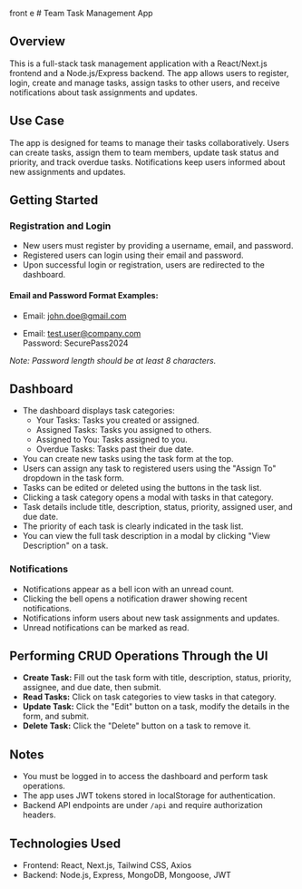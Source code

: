 front e # Team Task Management App

## Overview
This is a full-stack task management application with a React/Next.js frontend and a Node.js/Express backend. The app allows users to register, login, create and manage tasks, assign tasks to other users, and receive notifications about task assignments and updates.

## Use Case
The app is designed for teams to manage their tasks collaboratively. Users can create tasks, assign them to team members, update task status and priority, and track overdue tasks. Notifications keep users informed about new assignments and updates.

## Getting Started

### Registration and Login
- New users must register by providing a username, email, and password.
- Registered users can login using their email and password.
- Upon successful login or registration, users are redirected to the dashboard.

#### Email and Password Format Examples:
- Email: john.doe@gmail.com  


- Email: test.user@company.com  
  Password: SecurePass2024  

*Note: Password length should be at least 8 characters.*
## Dashboard
- The dashboard displays task categories:
  - Your Tasks: Tasks you created or assigned.
  - Assigned Tasks: Tasks you assigned to others.
  - Assigned to You: Tasks assigned to you.
  - Overdue Tasks: Tasks past their due date.
- You can create new tasks using the task form at the top.
- Users can assign any task to registered users using the "Assign To" dropdown in the task form.
- Tasks can be edited or deleted using the buttons in the task list.
- Clicking a task category opens a modal with tasks in that category.
- Task details include title, description, status, priority, assigned user, and due date.
- The priority of each task is clearly indicated in the task list.
- You can view the full task description in a modal by clicking "View Description" on a task.

### Notifications
- Notifications appear as a bell icon with an unread count.
- Clicking the bell opens a notification drawer showing recent notifications.
- Notifications inform users about new task assignments and updates.
- Unread notifications can be marked as read.

## Performing CRUD Operations Through the UI
- **Create Task:** Fill out the task form with title, description, status, priority, assignee, and due date, then submit.
- **Read Tasks:** Click on task categories to view tasks in that category.
- **Update Task:** Click the "Edit" button on a task, modify the details in the form, and submit.
- **Delete Task:** Click the "Delete" button on a task to remove it.

## Notes
- You must be logged in to access the dashboard and perform task operations.
- The app uses JWT tokens stored in localStorage for authentication.
- Backend API endpoints are under `/api` and require authorization headers.

## Technologies Used
- Frontend: React, Next.js, Tailwind CSS, Axios
- Backend: Node.js, Express, MongoDB, Mongoose, JWT
